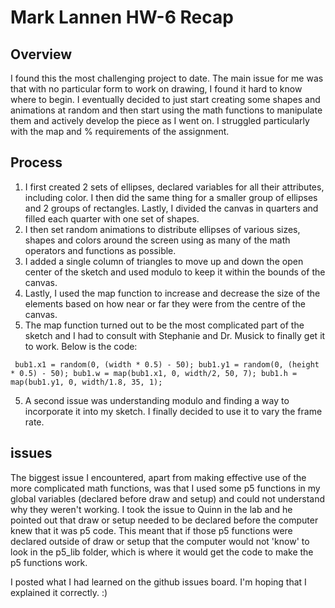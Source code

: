 # Mark Lannen HW-6 Recap

## Overview
I found this the most challenging project to date. The main issue for me was that with no particular form to work on drawing, I found it hard to know where to begin. I eventually decided to just start creating some shapes and animations at random and then start using the math functions to manipulate them and actively develop the piece as I went on. I struggled particularly with the map and % requirements of the assignment.

## Process
1. I first created 2 sets of ellipses, declared variables for all their attributes, including color. I then did the same thing for a smaller group of ellipses and 2 groups of rectangles. Lastly, I divided the canvas in quarters and filled each quarter with one set of shapes.
2. I then set random animations to distribute ellipses of various sizes, shapes and colors around the screen using as many of the math operators and functions as possible.
3. I added a single column of triangles to move up and down the open center of the sketch and used modulo to keep it within the bounds of the canvas.   
4. Lastly, I used the map function to increase and decrease the size of the elements based on how near or far they were from the centre of the canvas.
5. The map function turned out to be the most complicated part of the sketch and I had to consult with Stephanie and Dr. Musick to finally get it to work.  Below is the code:

`
bub1.x1 = random(0, (width * 0.5) - 50);
bub1.y1 = random(0, (height * 0.5) - 50);
bub1.w = map(bub1.x1, 0, width/2, 50, 7);
bub1.h = map(bub1.y1, 0, width/1.8, 35, 1);`


5. A second issue was understanding modulo and finding a way to incorporate it into my sketch. I finally decided to use it to vary the frame rate.

## issues
The biggest issue I encountered, apart from making effective use of the more complicated math functions, was that I used some p5 functions in my global variables (declared before draw and setup) and could not understand why they weren't working. I took the issue to Quinn in the lab and he pointed out that draw or setup needed to be declared before the computer knew that it was p5 code. This meant that if those p5 functions were declared outside of draw or setup that the computer would not 'know' to look in the p5_lib folder, which is where it would get the code to make the p5 functions work.

I posted what I had learned on the github issues board. I'm hoping that I explained it correctly.  :)
